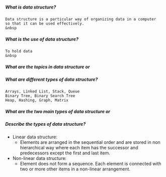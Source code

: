 ##### What is data structure?  
	Data structure is a particular way of organizing data in a computer
	so that it can be used effectively.
	&nbsp
	
##### What is the use of data structure?  
	To hold data
	&nbsp
	
##### What are the topics in data structure or  
##### What are different types of data structure?  
	Arrays, Linked List, Stack, Queue
	Binary Tree, Binary Search Tree
	Heap, Hashing, Graph, Matrix
	
	
##### What are the two main types of data structure or 
##### Describe the types of data structure?  
   * Linear data structure:   
		* Elements are arranged in the sequential order and are stored in non hierarchical way 
		  where each item has the successor and predecessors except the first and last item.
   * Non-linear data structure:
		* Element does not form a sequence. 
		  Each element is connected with two or more other items in a non-linear arrangement.
   
	


	
	
